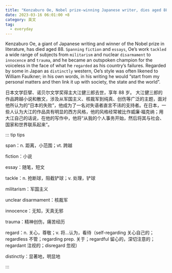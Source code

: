```yaml
---
title: "Kenzaburo Oe, Nobel prize-winning Japanese writer, dies aged 88"
date: 2023-03-16 06:01:00 +8
category: 英文
tag:
  - everyday
---
```


Kenzaburo Oe, a giant of Japanese writing and winner of the Nobel prize in literature, has died aged 88. `Spanning` `fiction` and `essays`, Oe’s work `tackled` a wide range of subjects from `militarism` and nuclear `disarmament` to `innocence` and `trauma`, and he became an outspoken champion for the voiceless in the face of what he `regarded` as his country’s failures. Regarded by some in Japan as `distinctly` western, Oe’s style was often likened to William Faulkner; in his own words, in his writing he would “start from my personal matters and then link it up with society, the state and the world”.

日本文学巨擘、诺贝尔文学奖得主大江健三郎去世，享年 88 岁。 大江健三郎的作品跨越小说和散文，涉及从军国主义、核裁军到纯真、创伤等广泛的主题，面对他所认为的“日本的失败”，他成为了一名对失语者直言不讳的支持者。在日本，一些人认为大江的作品具有明显的西方风格，他的风格经常被比作威廉·福克纳；用大江自己的话说，在他的写作中，他将“从我的个人事务开始，然后将其与社会、国家和世界联系起来”。

::: tip tips

span：n. 距离，小范围；vt. 跨越

fiction：小说

essay：随笔，短文

tackle：n. 抢断球，阻截铲球；v. 处理，铲球

militarism：军国主义

unclear disarmament：核裁军

innocence：无知，天真无邪

trauma：精神创伤，痛苦经历

regard：n. 关心，尊敬；v. 将...认为，看待（self-regarding 关心自己的；regardless 不管；regarding prep. 关于；regardful 留心的，深切注意的；regardant 注视的；disregard 忽视）

distinctly：显著地，明显地

:::
